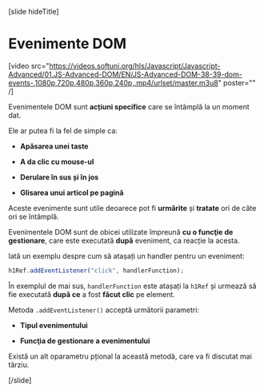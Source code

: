 [slide hideTitle]

# Evenimente DOM 

[video src="https://videos.softuni.org/hls/Javascript/Javascript-Advanced/01.JS-Advanced-DOM/EN/JS-Advanced-DOM-38-39-dom-events-,1080p,720p,480p,360p,240p,.mp4/urlset/master.m3u8" poster="" /]

Evenimentele DOM sunt **acțiuni specifice** care se întâmplă la un moment dat.

Ele ar putea fi la fel de simple ca:

- **Apăsarea unei taste**

- **A da clic cu mouse-ul**

- **Derulare în sus și în jos**

- **Glisarea unui articol pe pagină**

Aceste evenimente sunt utile deoarece pot fi **urmărite** și **tratate** ori de câte ori se întâmplă.

Evenimentele DOM sunt de obicei utilizate împreună **cu o funcţie de gestionare**, care este executată **după** eveniment, ca reacție la acesta.

Iatâ un exemplu despre cum să atașați un handler pentru un eveniment:

```js
h1Ref.addEventListener("click", handlerFunction);
```

În exemplul de mai sus, `handlerFunction` este atașați la `h1Ref` și urmează să fie executată **după ce** a fost **făcut clic** pe element.

Metoda `.addEventListener()` acceptă următorii parametri:

- **Tipul evenimentului**

- **Funcţia de gestionare a evenimentului**

Există un alt oparametru pțional la această metodâ, care va fi discutat mai târziu.

[/slide]
